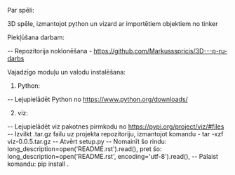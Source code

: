 Par spēli:

3D spēle, izmantojot python un vizard ar importētiem objektiem no tinker

Piekļūšana darbam:

-- Repozitorija noklonēšana - https://github.com/Markussspricis/3D---p-ru-darbs

Vajadzīgo moduļu un valodu instalēšana:

1. Python:

-- Lejupielādēt Python no https://www.python.org/downloads/

2. viz:

-- Lejupielādēt viz pakotnes pirmkodu no https://pypi.org/project/viz/#files
-- Izvilkt .tar.gz failu uz projekta repozitoriju, izmantojot komandu - tar -xzf viz-0.0.5.tar.gz
-- Atvērt setup.py
-- Nomainīt šo rindu: long_description=open('README.rst').read(), pret šo: long_description=open('README.rst', encoding='utf-8').read(),
-- Palaist komandu: pip install . 
